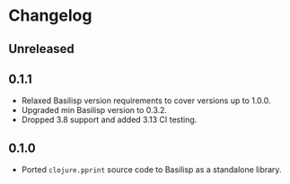 # Changelog

## Unreleased

## 0.1.1

- Relaxed Basilisp version requirements to cover versions up to 1.0.0.
- Upgraded min Basilisp version to 0.3.2.
- Dropped 3.8 support and added 3.13 CI testing.

## 0.1.0

- Ported `clojure.pprint` source code to Basilisp as a standalone library.
